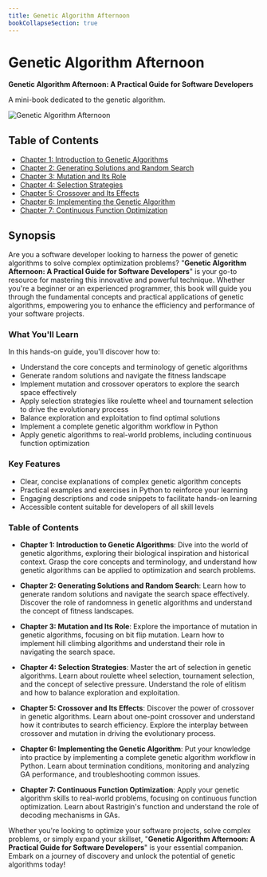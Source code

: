 ```yaml
---
title: Genetic Algorithm Afternoon
bookCollapseSection: true
---
```


# Genetic Algorithm Afternoon

**Genetic Algorithm Afternoon: A Practical Guide for Software Developers**

A mini-book dedicated to the genetic algorithm.

![Genetic Algorithm Afternoon](/book_ga_cover.png)

## Table of Contents

* [Chapter 1: Introduction to Genetic Algorithms](chapter01.md)
* [Chapter 2: Generating Solutions and Random Search](chapter02.md)
* [Chapter 3: Mutation and Its Role](chapter03.md)
* [Chapter 4: Selection Strategies](chapter04.md)
* [Chapter 5: Crossover and Its Effects](chapter05.md)
* [Chapter 6: Implementing the Genetic Algorithm](chapter06.md)
* [Chapter 7: Continuous Function Optimization](chapter07.md)

## Synopsis

Are you a software developer looking to harness the power of genetic algorithms to solve complex optimization problems? "**Genetic Algorithm Afternoon: A Practical Guide for Software Developers**" is your go-to resource for mastering this innovative and powerful technique. Whether you're a beginner or an experienced programmer, this book will guide you through the fundamental concepts and practical applications of genetic algorithms, empowering you to enhance the efficiency and performance of your software projects.

### What You'll Learn

In this hands-on guide, you'll discover how to:

- Understand the core concepts and terminology of genetic algorithms
- Generate random solutions and navigate the fitness landscape
- Implement mutation and crossover operators to explore the search space effectively
- Apply selection strategies like roulette wheel and tournament selection to drive the evolutionary process
- Balance exploration and exploitation to find optimal solutions
- Implement a complete genetic algorithm workflow in Python
- Apply genetic algorithms to real-world problems, including continuous function optimization

### Key Features

- Clear, concise explanations of complex genetic algorithm concepts
- Practical examples and exercises in Python to reinforce your learning
- Engaging descriptions and code snippets to facilitate hands-on learning
- Accessible content suitable for developers of all skill levels

### Table of Contents

- **Chapter 1: Introduction to Genetic Algorithms**: Dive into the world of genetic algorithms, exploring their biological inspiration and historical context. Grasp the core concepts and terminology, and understand how genetic algorithms can be applied to optimization and search problems.

- **Chapter 2: Generating Solutions and Random Search**: Learn how to generate random solutions and navigate the search space effectively. Discover the role of randomness in genetic algorithms and understand the concept of fitness landscapes.

- **Chapter 3: Mutation and Its Role**: Explore the importance of mutation in genetic algorithms, focusing on bit flip mutation. Learn how to implement hill climbing algorithms and understand their role in navigating the search space.

- **Chapter 4: Selection Strategies**: Master the art of selection in genetic algorithms. Learn about roulette wheel selection, tournament selection, and the concept of selective pressure. Understand the role of elitism and how to balance exploration and exploitation.

- **Chapter 5: Crossover and Its Effects**: Discover the power of crossover in genetic algorithms. Learn about one-point crossover and understand how it contributes to search efficiency. Explore the interplay between crossover and mutation in driving the evolutionary process.

- **Chapter 6: Implementing the Genetic Algorithm**: Put your knowledge into practice by implementing a complete genetic algorithm workflow in Python. Learn about termination conditions, monitoring and analyzing GA performance, and troubleshooting common issues.

- **Chapter 7: Continuous Function Optimization**: Apply your genetic algorithm skills to real-world problems, focusing on continuous function optimization. Learn about Rastrigin's function and understand the role of decoding mechanisms in GAs.

Whether you're looking to optimize your software projects, solve complex problems, or simply expand your skillset, "**Genetic Algorithm Afternoon: A Practical Guide for Software Developers**" is your essential companion. Embark on a journey of discovery and unlock the potential of genetic algorithms today!

